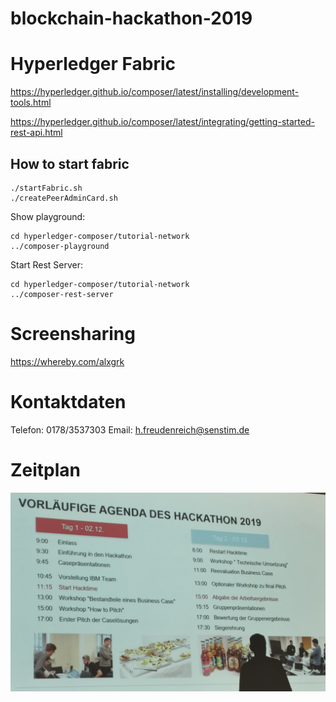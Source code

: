 # blockchain-hackathon-2019

# Hyperledger Fabric
https://hyperledger.github.io/composer/latest/installing/development-tools.html

https://hyperledger.github.io/composer/latest/integrating/getting-started-rest-api.html

## How to start fabric
```
./startFabric.sh
./createPeerAdminCard.sh
```

Show playground:
```
cd hyperledger-composer/tutorial-network
../composer-playground
```

Start Rest Server:
```
cd hyperledger-composer/tutorial-network
../composer-rest-server
```

# Screensharing
https://whereby.com/alxgrk

# Kontaktdaten

Telefon: 0178/3537303
Email: h.freudenreich@senstim.de

# Zeitplan
![alt text](https://github.com/alxgrk/blockchain-hackathon-2019/blob/master/Screenshot%202019-12-02%20at%2012.26.47.png)

